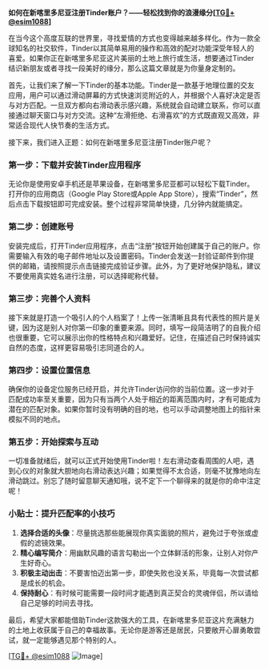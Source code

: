**如何在新喀里多尼亚注册Tinder账户？——轻松找到你的浪漫缘分[[TG💪+ @esim1088](https://t.me/s/esim1088)]**

在当今这个高度互联的世界里，寻找爱情的方式也变得越来越多样化。作为一款全球知名的社交软件，Tinder以其简单易用的操作和高效的配对功能深受年轻人的喜爱。如果你正在新喀里多尼亚这片美丽的土地上旅行或生活，想要通过Tinder结识新朋友或者寻找一段美好的缘分，那么这篇文章就是为你量身定制的。

首先，让我们来了解一下Tinder的基本功能。Tinder是一款基于地理位置的交友应用，用户可以通过滑动屏幕的方式快速浏览附近的人，并根据个人喜好决定是否与对方匹配。一旦双方都向右滑动表示感兴趣，系统就会自动建立联系，你可以直接通过聊天窗口与对方交流。这种“左滑拒绝、右滑喜欢”的方式既直观又高效，非常适合现代人快节奏的生活方式。

接下来，我们进入正题：如何在新喀里多尼亚注册Tinder账户呢？

### **第一步：下载并安装Tinder应用程序**
无论你是使用安卓手机还是苹果设备，在新喀里多尼亚都可以轻松下载Tinder。打开你的应用商店（Google Play Store或Apple App Store），搜索“Tinder”，然后点击下载按钮即可完成安装。整个过程非常简单快捷，几分钟内就能搞定。

### **第二步：创建账号**
安装完成后，打开Tinder应用程序，点击“注册”按钮开始创建属于自己的账户。你需要输入有效的电子邮件地址以及设置密码。Tinder会发送一封验证邮件到你提供的邮箱，请按照提示点击链接完成验证步骤。此外，为了更好地保护隐私，建议不要使用真实姓名进行注册，可以选择昵称代替。

### **第三步：完善个人资料**
接下来就是打造一个吸引人的个人档案了！上传一张清晰且具有代表性的照片是关键，因为这是别人对你第一印象的重要来源。同时，填写一段简洁明了的自我介绍也很重要，它可以展示出你的性格特点和兴趣爱好。记住，在描述自己时保持诚实自然的态度，这样更容易吸引志同道合的人。

### **第四步：设置位置信息**
确保你的设备定位服务已经开启，并允许Tinder访问你的当前位置。这一步对于匹配成功率至关重要，因为只有当两个人处于相近的距离范围内时，才有可能成为潜在的匹配对象。如果你暂时没有明确的目的地，也可以手动调整地图上的指针来模拟不同的地点。

### **第五步：开始探索与互动**
一切准备就绪后，就可以正式开始使用Tinder啦！左右滑动查看周围的人吧，遇到心仪的对象就大胆地向右滑动表达兴趣；如果觉得不太合适，则毫不犹豫地向左滑动跳过。别忘了随时留意聊天通知哦，说不定下一个聊得来的就是你的命中注定呢！

### **小贴士：提升匹配率的小技巧**
1. **选择合适的头像**：尽量挑选那些能展现你真实面貌的照片，避免过于夸张或虚假的滤镜效果。
2. **精心编写简介**：用幽默风趣的语言勾勒出一个立体鲜活的形象，让别人对你产生好奇心。
3. **积极主动出击**：不要害怕迈出第一步，即使失败也没关系，毕竟每一次尝试都是成长的机会。
4. **保持耐心**：有时候可能需要一段时间才能遇到真正契合的灵魂伴侣，所以请给自己足够的时间去寻找。

最后，希望大家都能借助Tinder这款强大的工具，在新喀里多尼亚这片充满魅力的土地上收获属于自己的幸福故事。无论你是游客还是居民，只要敞开心扉勇敢尝试，就一定能够遇见那个特别的人。

[[TG💪+ @esim1088](https://t.me/s/esim1088) ![Image](https://i.postimg.cc/4NQfJmqS/Snipaste-2025-05-13-00-14-12.png)]
